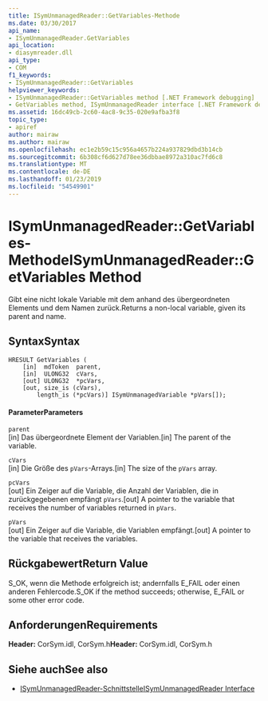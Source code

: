 ```yaml
---
title: ISymUnmanagedReader::GetVariables-Methode
ms.date: 03/30/2017
api_name:
- ISymUnmanagedReader.GetVariables
api_location:
- diasymreader.dll
api_type:
- COM
f1_keywords:
- ISymUnmanagedReader::GetVariables
helpviewer_keywords:
- ISymUnmanagedReader::GetVariables method [.NET Framework debugging]
- GetVariables method, ISymUnmanagedReader interface [.NET Framework debugging]
ms.assetid: 16dc49cb-2c60-4ac8-9c35-020e9afba3f8
topic_type:
- apiref
author: mairaw
ms.author: mairaw
ms.openlocfilehash: ec1e2b59c15c956a4657b224a937829dbd3b14cb
ms.sourcegitcommit: 6b308cf6d627d78ee36dbbae8972a310ac7fd6c8
ms.translationtype: MT
ms.contentlocale: de-DE
ms.lasthandoff: 01/23/2019
ms.locfileid: "54549901"
---
```

# <a name="isymunmanagedreadergetvariables-method"></a><span data-ttu-id="83457-102">ISymUnmanagedReader::GetVariables-Methode</span><span class="sxs-lookup"><span data-stu-id="83457-102">ISymUnmanagedReader::GetVariables Method</span></span>
<span data-ttu-id="83457-103">Gibt eine nicht lokale Variable mit dem anhand des übergeordneten Elements und dem Namen zurück.</span><span class="sxs-lookup"><span data-stu-id="83457-103">Returns a non-local variable, given its parent and name.</span></span>  
  
## <a name="syntax"></a><span data-ttu-id="83457-104">Syntax</span><span class="sxs-lookup"><span data-stu-id="83457-104">Syntax</span></span>  
  
```  
HRESULT GetVariables (  
    [in]  mdToken  parent,  
    [in]  ULONG32  cVars,  
    [out] ULONG32  *pcVars,  
    [out, size_is (cVars),  
        length_is (*pcVars)] ISymUnmanagedVariable *pVars[]);  
```  
  
#### <a name="parameters"></a><span data-ttu-id="83457-105">Parameter</span><span class="sxs-lookup"><span data-stu-id="83457-105">Parameters</span></span>  
 `parent`  
 <span data-ttu-id="83457-106">[in] Das übergeordnete Element der Variablen.</span><span class="sxs-lookup"><span data-stu-id="83457-106">[in] The parent of the variable.</span></span>  
  
 `cVars`  
 <span data-ttu-id="83457-107">[in] Die Größe des `pVars`-Arrays.</span><span class="sxs-lookup"><span data-stu-id="83457-107">[in] The size of the `pVars` array.</span></span>  
  
 `pcVars`  
 <span data-ttu-id="83457-108">[out] Ein Zeiger auf die Variable, die Anzahl der Variablen, die in zurückgegebenen empfängt `pVars`.</span><span class="sxs-lookup"><span data-stu-id="83457-108">[out] A pointer to the variable that receives the number of variables returned in `pVars`.</span></span>  
  
 `pVars`  
 <span data-ttu-id="83457-109">[out] Ein Zeiger auf die Variable, die Variablen empfängt.</span><span class="sxs-lookup"><span data-stu-id="83457-109">[out] A pointer to the variable that receives the variables.</span></span>  
  
## <a name="return-value"></a><span data-ttu-id="83457-110">Rückgabewert</span><span class="sxs-lookup"><span data-stu-id="83457-110">Return Value</span></span>  
 <span data-ttu-id="83457-111">S_OK, wenn die Methode erfolgreich ist; andernfalls E_FAIL oder einen anderen Fehlercode.</span><span class="sxs-lookup"><span data-stu-id="83457-111">S_OK if the method succeeds; otherwise, E_FAIL or some other error code.</span></span>  
  
## <a name="requirements"></a><span data-ttu-id="83457-112">Anforderungen</span><span class="sxs-lookup"><span data-stu-id="83457-112">Requirements</span></span>  
 <span data-ttu-id="83457-113">**Header:** CorSym.idl, CorSym.h</span><span class="sxs-lookup"><span data-stu-id="83457-113">**Header:** CorSym.idl, CorSym.h</span></span>  
  
## <a name="see-also"></a><span data-ttu-id="83457-114">Siehe auch</span><span class="sxs-lookup"><span data-stu-id="83457-114">See also</span></span>
- [<span data-ttu-id="83457-115">ISymUnmanagedReader-Schnittstelle</span><span class="sxs-lookup"><span data-stu-id="83457-115">ISymUnmanagedReader Interface</span></span>](../../../../docs/framework/unmanaged-api/diagnostics/isymunmanagedreader-interface.md)
